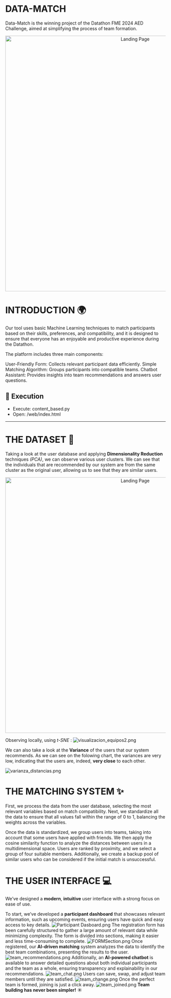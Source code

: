 # **DATA-MATCH**
Data-Match is the winning project of the Datathon FME 2024 AED Challenge, aimed at simplifying the process of team formation.


<p align="center" >
  <img src="https://cdn.dorahacks.io/static/files/19339be04057f7c2ad9066e4d4eae613.png" alt="Landing Page" width="800">
</p>


# INTRODUCTION 🌍
Our tool uses basic Machine Learning techniques to match participants based on their skills, preferences, and compatibility, and it is designed to ensure that everyone has an enjoyable and productive experience during the Datathon.

The platform includes three main components:

User-Friendly Form: Collects relevant participant data efficiently.
Simple Matching Algorithm: Groups participants into compatible teams.
Chatbot Assistant: Provides insights into team recommendations and answers user questions.

## 🧩 Execution

- Execute: content_based.py
- Open: /web/index.html

---

# THE DATASET 💾
Taking a look at the user database and applying **Dimensionality Reduction** techniques *(PCA)*, we can observe various user clusters. We can see that the individuals that are recommended by our system are from the same cluster as the original user, allowing us to see that they are similar users. 

<p align="center" >
  <img src="https://cdn.dorahacks.io/static/files/19339c429a47203ef3f28ac4f8380443.png" alt="Landing Page" width="800">
</p>

Observing locally, using *t-SNE* :
![visualizacion_equipos2.png]()

We can also take a look at the **Variance** of the users that our system recommends. As we can see on the folowing chart, the variances are very low, indicating that the users are, indeed, **very close** to each other. 

![varianza_distancias.png](https://cdn.dorahacks.io/static/files/19339ca30482a23cb9ef7ed4de78277a.png)

# THE MATCHING SYSTEM ✨
First, we process the data from the user database, selecting the most relevant variables based on match compatibility. Next, we standardize all the data to ensure that all values fall within the range of 0 to 1, balancing the weights across the variables. 

Once the data is standardized, we group users into teams, taking into account that some users have applied with friends. We then apply the cosine similarity function to analyze the distances between users in a multidimensional space. Users are ranked by proximity, and we select a group of four suitable members. Additionally, we create a backup pool of similar users who can be considered if the initial match is unsuccessful.

# THE USER INTERFACE 💻
We’ve designed a **modern**, **intuitive** user interface with a strong focus on ease of use. 

To start, we’ve developed a **participant dashboard** that showcases relevant information, such as upcoming events, ensuring users have quick and easy access to key details.
![Participant Dasboard.png](https://cdn.dorahacks.io/static/files/193399df869c32a5d0947be45c9bc3c8.png)
The registration form has been carefully structured to gather a large amount of relevant data while minimizing complexity. The form is divided into sections, making it easier and less time-consuming to complete. 
![FORMSection.png](https://cdn.dorahacks.io/static/files/19339a157b84b5657235cbe4992ae128.png)
Once registered, our **AI-driven matching** system analyzes the data to identify the best team combinations, presenting the results to the user. 
![team_recommendations.png](https://cdn.dorahacks.io/static/files/19339abc3abcc57955c64e4496db5c38.png)
Additionally, an **AI-powered chatbot** is available to answer detailed questions about both individual participants and the team as a whole, ensuring transparency and explainability in our recommendations. 
![team_chat.png](https://cdn.dorahacks.io/static/files/19339ac25ca1cf1f45bc1b2416ab0664.png)
Users can save, swap, and adjust team members until they are satisfied.
![team_change.png](https://cdn.dorahacks.io/static/files/19339ac86a70fe7010e2faa4b48a697d.png)
Once the perfect team is formed, joining is just a click away. 
![team_joined.png](https://cdn.dorahacks.io/static/files/19339accdb2e4423c76783b4638b477e.png)
**Team building has never been simpler!** ☀️
